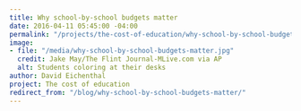 ```yaml
---
title: Why school-by-school budgets matter
date: 2016-04-11 05:45:00 -04:00
permalink: "/projects/the-cost-of-education/why-school-by-school-budgets-matter/"
image:
- file: "/media/why-school-by-school-budgets-matter.jpg"
  credit: Jake May/The Flint Journal-MLive.com via AP
  alt: Students coloring at their desks
author: David Eichenthal
project: The cost of education
redirect_from: "/blog/why-school-by-school-budgets-matter/"
---
```


